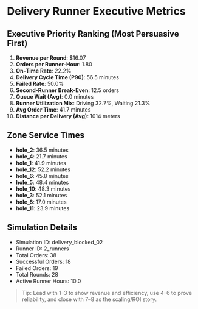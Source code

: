 # Delivery Runner Executive Metrics

## Executive Priority Ranking (Most Persuasive First)
1. **Revenue per Round**: $16.07
2. **Orders per Runner‑Hour**: 1.80
3. **On‑Time Rate**: 22.2%
4. **Delivery Cycle Time (P90)**: 56.5 minutes
5. **Failed Rate**: 50.0%
6. **Second‑Runner Break‑Even**: 12.5 orders
7. **Queue Wait (Avg)**: 0.0 minutes
8. **Runner Utilization Mix**: Driving 32.7%, Waiting 21.3%
9. **Avg Order Time**: 41.7 minutes
10. **Distance per Delivery (Avg)**: 1014 meters

## Zone Service Times
- **hole_2**: 36.5 minutes
- **hole_4**: 21.7 minutes
- **hole_1**: 41.9 minutes
- **hole_12**: 52.2 minutes
- **hole_6**: 45.8 minutes
- **hole_5**: 48.4 minutes
- **hole_10**: 48.3 minutes
- **hole_3**: 52.1 minutes
- **hole_8**: 17.0 minutes
- **hole_11**: 23.9 minutes


## Simulation Details
- Simulation ID: delivery_blocked_02
- Runner ID: 2_runners
- Total Orders: 38
- Successful Orders: 18
- Failed Orders: 19
- Total Rounds: 28
- Active Runner Hours: 10.0

> Tip: Lead with 1–3 to show revenue and efficiency, use 4–6 to prove reliability, and close with 7–8 as the scaling/ROI story.
